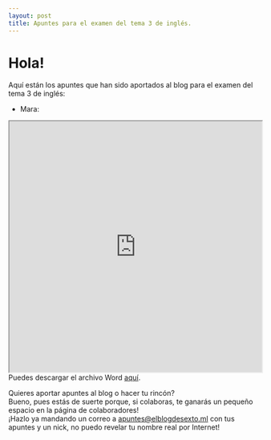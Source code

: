 ```yaml
---
layout: post
title: Apuntes para el examen del tema 3 de inglés.
---
```


# Hola!  
  
Aquí están los apuntes que han sido aportados al blog para el examen del tema 3 de inglés:  
  
- Mara:  
<iframe src="https://archivos.elblogdesexto.ml/apuntes/ingles/tema3/mara.pdf" style="width:100%; height:500px;"></iframe>
Puedes descargar el archivo Word <a href="https://archivos.elblogdesexto.ml/apuntes/ingles/tema3/mara.docx" download>aquí</a>.  
<!-- si es una imagen: -->
<!--<img src="https://archivos.elblogdesexto.ml/apuntes/lengua/tema5/ivan2.jpg" style="width=50%; height:50%">   -->
  
Quieres aportar apuntes al blog o hacer tu rincón?  
Bueno, pues estás de suerte porque, si colaboras, te ganarás un pequeño espacio en la página de colaboradores!  
¡Hazlo ya mandando un correo a <a href="mailto:apuntes@elblogdesexto.ml">apuntes@elblogdesexto.ml</a> con tus apuntes y un nick, no puedo revelar tu nombre real por Internet!